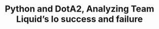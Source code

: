 ---
layout: post
title: Python and DotA2, Analyzing Team Liquid’s Io success and failure
external_url: https://medium.com/@waprin/python-and-dota2-analyzing-team-liquids-io-success-and-failure-7d44cc5979b2
external_site: Medium
---